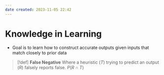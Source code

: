 ```yaml
---
date created: 2023-11-05 22:42
---
```


# Knowledge in Learning

- Goal is to learn how to construct accurate outputs given inputs that match closely to prior data

> [!def]
> **False Negative**
> Where a heuristic ($T$) trying to predict an output ($R$) falsely reports false.
> $P(R\cap T)$
